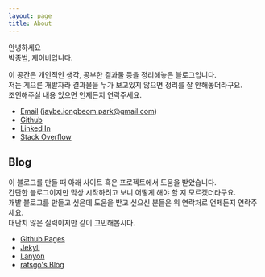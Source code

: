 ```yaml
---
layout: page
title: About
---
```



안녕하세요<br>
박종범, 제이비입니다.

이 공간은 개인적인 생각, 공부한 결과물 등을 정리해놓은 블로그입니다.<br>
저는 게으른 개발자라 결과물을 누가 보고있지 않으면 정리를 잘 안해놓더라구요.<br>
조언해주실 내용 있으면 언제든지 연락주세요.

* [Email](mailto:jaybe.jongbeom.park@gmail.com) (jaybe.jongbeom.park@gmail.com)
* [Github](https://github.com/jaybe-park)
* [Linked In](https://www.linkedin.com/in/jongbeom-park-873760209/)
* [Stack Overflow](https://stackoverflow.com/users/15273610/jaybe-park)

## Blog
이 블로그를 만들 때 아래 사이트 혹은 프로젝트에서 도움을 받았습니다.  
간단한 블로그이지만 막상 시작하려고 보니 어떻게 해야 할 지 모르겠더라구요.  
개발 블로그를 만들고 싶은데 도움을 받고 싶으신 분들은 위 연락처로 언제든지 연락주세요.  
대단치 않은 실력이지만 같이 고민해봅시다.

* [Github Pages](https://pages.github.com/)
* [Jekyll](https://jekyllrb.com/)
* [Lanyon](https://lanyon.getpoole.com/)
* [ratsgo's Blog](https://ratsgo.github.io/)

